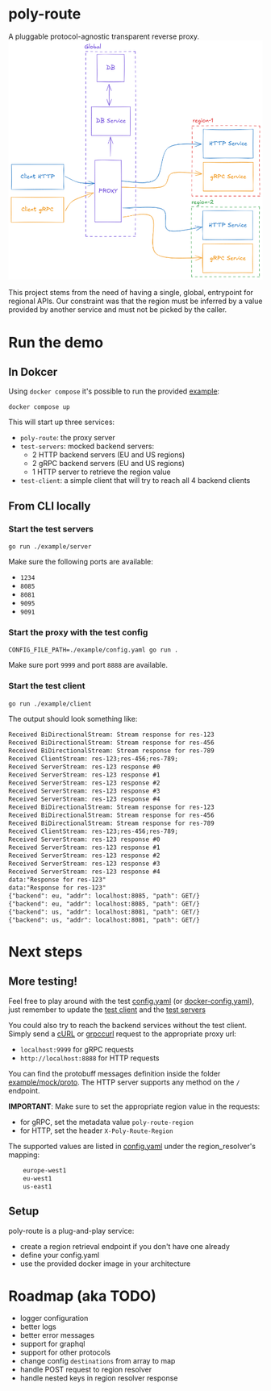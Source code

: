 # poly-route
A pluggable protocol-agnostic transparent reverse proxy.
![img.png](img.png)

This project stems from the need of having a single, global, entrypoint for regional APIs.
Our constraint was that the region must be inferred by a value provided by another service and must not be picked by the caller.

# Run the demo
## In Dokcer
Using `docker compose` it's possible to run the provided [example](example/):
```shell
docker compose up
```

This will start up three services:
- `poly-route`: the proxy server
- `test-servers`: mocked backend servers:
  - 2 HTTP backend servers (EU and US regions)
  - 2 gRPC backend servers (EU and US regions)
  - 1 HTTP server to retrieve the region value
- `test-client`: a simple client that will try to reach all 4 backend clients

## From CLI locally
### Start the test servers
```shell
go run ./example/server
```

Make sure the following ports are available:
- `1234`
- `8085`
- `8081`
- `9095`
- `9091`

### Start the proxy with the test config
```shell
CONFIG_FILE_PATH=./example/config.yaml go run .
```

Make sure port `9999` and port `8888` are available.

### Start the test client
```shell
go run ./example/client
```

The output should look something like:
```shell
Received BiDirectionalStream: Stream response for res-123
Received BiDirectionalStream: Stream response for res-456
Received BiDirectionalStream: Stream response for res-789
Received ClientStream: res-123;res-456;res-789;
Received ServerStream: res-123 response #0
Received ServerStream: res-123 response #1
Received ServerStream: res-123 response #2
Received ServerStream: res-123 response #3
Received ServerStream: res-123 response #4
Received BiDirectionalStream: Stream response for res-123
Received BiDirectionalStream: Stream response for res-456
Received BiDirectionalStream: Stream response for res-789
Received ClientStream: res-123;res-456;res-789;
Received ServerStream: res-123 response #0
Received ServerStream: res-123 response #1
Received ServerStream: res-123 response #2
Received ServerStream: res-123 response #3
Received ServerStream: res-123 response #4
data:"Response for res-123"
data:"Response for res-123"
{"backend": eu, "addr": localhost:8085, "path": GET/}
{"backend": eu, "addr": localhost:8085, "path": GET/}
{"backend": us, "addr": localhost:8081, "path": GET/}
{"backend": us, "addr": localhost:8081, "path": GET/}
```


# Next steps

## More testing!
Feel free to play around with the test [config.yaml](example/config.yaml) (or [docker-config,yaml](example/docker-config.yaml)), just remember to update the [test client](example/client/main.go) and the [test servers](example/server/main.go)

You could also try to reach the backend services without the test client.
Simply send a [cURL](https://curl.se/) or [grpccurl](https://github.com/fullstorydev/grpcurl) request to the appropriate proxy url:
- `localhost:9999` for gRPC requests
- `http://localhost:8888` for HTTP requests

You can find the protobuff messages definition inside the folder [example/mock/proto](example/mock/proto).
The HTTP server supports any method on the `/` endpoint.

**IMPORTANT**:
Make sure to set the appropriate region value in the requests:
- for gRPC, set the metadata value `poly-route-region`
- for HTTP, set the header `X-Poly-Route-Region`

The supported values are listed in [config.yaml](example/config.yaml) under the region_resolver's mapping:
```
    europe-west1
    eu-west1
    us-east1
```

## Setup
poly-route is a plug-and-play service:
- create a region retrieval endpoint if you don't have one already
- define your config.yaml
- use the provided docker image in your architecture

# Roadmap (aka TODO)
- logger configuration
- better logs
- better error messages
- support for graphql
- support for other protocols
- change config `destinations` from array to map
- handle POST request to region resolver
- handle nested keys in region resolver response
